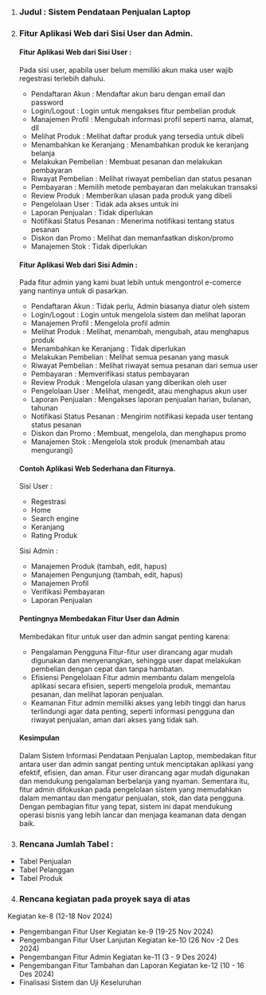 1. ### Judul : Sistem Pendataan Penjualan Laptop
2. ### Fitur Aplikasi Web dari Sisi User dan Admin.
   #### Fitur Aplikasi Web dari Sisi User :
    Pada sisi user, apabila user belum memiliki akun maka user wajib regestrasi terlebih dahulu.
    
    - Pendaftaran Akun		: Mendaftar akun baru dengan email dan password	
    - Login/Logout			: Login untuk mengakses fitur pembelian produk	
    - Manajemen Profil		: Mengubah informasi profil seperti nama, alamat, dll	
    - Melihat Produk		: Melihat daftar produk yang tersedia untuk dibeli	
    - Menambahkan ke Keranjang	: Menambahkan produk ke keranjang belanja	
    - Melakukan Pembelian		: Membuat pesanan dan melakukan pembayaran	
    - Riwayat Pembelian		: Melihat riwayat pembelian dan status pesanan	
    - Pembayaran			: Memilih metode pembayaran dan melakukan transaksi	
    - Review Produk		: Memberikan ulasan pada produk yang dibeli	
    - Pengelolaan User		: Tidak ada akses untuk ini	
    - Laporan Penjualan		: Tidak diperlukan	
    - Notifikasi Status Pesanan	: Menerima notifikasi tentang status pesanan	
    - Diskon dan Promo		: Melihat dan memanfaatkan diskon/promo	
    - Manajemen Stok		: Tidak diperlukan
    
    
   #### Fitur Aplikasi Web dari Sisi Admin :
    Pada fitur admin yang kami buat lebih untuk mengontrol e-comerce yang nantinya untuk di pasarkan.
    
    - Pendaftaran Akun		: Tidak perlu, Admin biasanya diatur oleh sistem
    - Login/Logout			: Login untuk mengelola sistem dan melihat laporan
    - Manajemen Profil		: Mengelola profil admin
    - Melihat Produk		: Melihat, menambah, mengubah, atau menghapus produk
    - Menambahkan ke Keranjang	: Tidak diperlukan
    - Melakukan Pembelian		: Melihat semua pesanan yang masuk
    - Riwayat Pembelian		: Melihat riwayat semua pesanan dari semua user
    - Pembayaran			: Memverifikasi status pembayaran
    - Review Produk		: Mengelola ulasan yang diberikan oleh user
    - Pengelolaan User		: Melihat, mengedit, atau menghapus akun user
    - Laporan Penjualan		: Mengakses laporan penjualan harian, bulanan, tahunan
    - Notifikasi Status Pesanan	: Mengirim notifikasi kepada user tentang status pesanan
    - Diskon dan Promo		: Membuat, mengelola, dan menghapus promo
    - Manajemen Stok		: Mengelola stok produk (menambah atau mengurangi)
 
   #### Contoh Aplikasi Web Sederhana dan Fiturnya.
   Sisi User : 
    - Regestrasi
    - Home
    - Search engine
    - Keranjang
    - Rating Produk
      
    Sisi Admin :
    - Manajemen Produk (tambah, edit, hapus)
    - Manajemen Pengunjung (tambah, edit, hapus)
    - Manajemen Profil
    - Verifikasi Pembayaran
    - Laporan Penjualan

    #### Pentingnya Membedakan Fitur User dan Admin

    Membedakan fitur untuk user dan admin sangat penting karena:

    - Pengalaman Pengguna
    Fitur-fitur user dirancang agar mudah digunakan dan menyenangkan, sehingga user dapat melakukan pembelian dengan cepat dan tanpa hambatan.
    - Efisiensi Pengelolaan
    Fitur admin membantu dalam mengelola aplikasi secara efisien, seperti mengelola produk, memantau pesanan, dan melihat laporan penjualan.
    - Keamanan
    Fitur admin memiliki akses yang lebih tinggi dan harus terlindungi agar data penting, seperti informasi pengguna dan riwayat penjualan, aman dari akses yang tidak sah.
    #### Kesimpulan

      Dalam Sistem Informasi Pendataan Penjualan Laptop, membedakan fitur antara user dan admin       sangat penting untuk menciptakan aplikasi yang efektif, efisien, dan aman. Fitur user           dirancang agar mudah digunakan dan mendukung pengalaman berbelanja yang nyaman. Sementara       itu, fitur admin difokuskan pada pengelolaan sistem yang memudahkan dalam memantau dan          mengatur penjualan, stok, dan data pengguna. Dengan pembagian fitur yang tepat, sistem          ini dapat mendukung operasi bisnis yang lebih lancar dan menjaga keamanan data dengan baik.
      
  3. ### Rencana Jumlah Tabel :
   - Tabel Penjualan
   - Tabel Pelanggan
   - Tabel Produk
 4. ### Rencana kegiatan pada proyek saya di atas
   Kegiatan ke-8 (12-18 Nov 2024)
   - Pengembangan Fitur User
   Kegiatan ke-9 (19-25 Nov 2024)
   - Pengembangan Fitur User Lanjutan
   Kegiatan ke-10 (26 Nov -2 Des 2024)
   - Pengembangan Fitur Admin
   Kegiatan ke-11 (3 - 9 Des 2024)
   - Pengembangan Fitur Tambahan dan Laporan
   Kegiatan ke-12 (10 - 16 Des 2024)
   - Finalisasi Sistem dan Uji Keseluruhan




